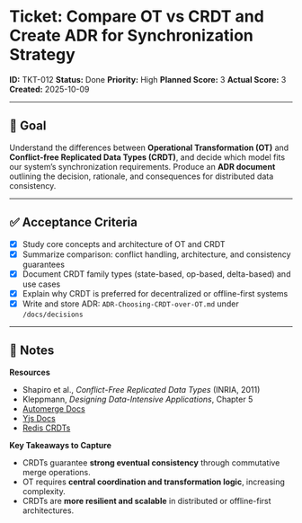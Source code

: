 # Ticket: Compare OT vs CRDT and Create ADR for Synchronization Strategy

**ID:** TKT-012
**Status:** Done
**Priority:** High
**Planned Score:** 3
**Actual Score:** 3
**Created:** 2025-10-09

---

## 🎯 Goal

Understand the differences between **Operational Transformation (OT)** and **Conflict-free Replicated Data Types (CRDT)**, and decide which model fits our system’s synchronization requirements.
Produce an **ADR document** outlining the decision, rationale, and consequences for distributed data consistency.

---

## ✅ Acceptance Criteria

* [X] Study core concepts and architecture of OT and CRDT
* [X] Summarize comparison: conflict handling, architecture, and consistency guarantees
* [X] Document CRDT family types (state-based, op-based, delta-based) and use cases
* [X] Explain why CRDT is preferred for decentralized or offline-first systems
* [X] Write and store ADR: `ADR-Choosing-CRDT-over-OT.md` under `/docs/decisions`

---

## 📝 Notes

**Resources**

* Shapiro et al., *Conflict-Free Replicated Data Types* (INRIA, 2011)
* Kleppmann, *Designing Data-Intensive Applications*, Chapter 5
* [Automerge Docs](https://automerge.org/)
* [Yjs Docs](https://yjs.dev/)
* [Redis CRDTs](https://redis.io/docs/latest/develop/data-types/crdts/)

**Key Takeaways to Capture**

* CRDTs guarantee **strong eventual consistency** through commutative merge operations.
* OT requires **central coordination and transformation logic**, increasing complexity.
* CRDTs are **more resilient and scalable** in distributed or offline-first architectures.